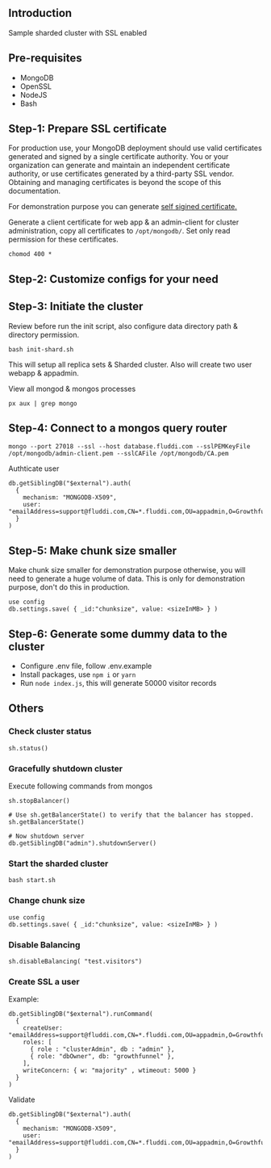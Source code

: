 ## Introduction

Sample sharded cluster with SSL enabled

## Pre-requisites

* MongoDB
* OpenSSL
* NodeJS
* Bash

## Step-1: Prepare SSL certificate

For production use, your MongoDB deployment should use valid certificates generated and signed by a single certificate authority.
You or your organization can generate and maintain an independent certificate authority, or use certificates generated by a
third-party SSL vendor. Obtaining and managing certificates is beyond the scope of this documentation.

For demonstration purpose you can generate [self sigined certificate.](./self-signed-certificate.md)

Generate a client certificate for web app & an admin-client for cluster administration, copy all certificates to `/opt/mongodb/`.
Set only read permission for these certificates.

```
chomod 400 *
```

## Step-2: Customize configs for your need

## Step-3: Initiate the cluster

Review before run the init script, also configure data directory path & directory permission.

```
bash init-shard.sh
```

This will setup all replica sets & Sharded cluster. Also will create two user webapp & appadmin.

View all mongod & mongos processes

```
px aux | grep mongo
```

## Step-4: Connect to a mongos query router

```
mongo --port 27018 --ssl --host database.fluddi.com --sslPEMKeyFile /opt/mongodb/admin-client.pem --sslCAFile /opt/mongodb/CA.pem
```

Authticate user
```
db.getSiblingDB("$external").auth(
  {
    mechanism: "MONGODB-X509",
    user: "emailAddress=support@fluddi.com,CN=*.fluddi.com,OU=appadmin,O=Growthfunnel,L=Dhaka,ST=Dhaka,C=BD"
  }
)
```

## Step-5: Make chunk size smaller

Make chunk size smaller for demonstration purpose otherwise, you will need to generate a huge volume of data.
This is only for demonstration purpose, don't do this in production.

```
use config
db.settings.save( { _id:"chunksize", value: <sizeInMB> } )
```

## Step-6: Generate some dummy data to the cluster

* Configure .env file, follow .env.example
* Install packages, use `npm i` or `yarn`
* Run `node index.js`, this will generate 50000 visitor records

## Others

### Check cluster status

```
sh.status()
```

### Gracefully shutdown cluster

Execute following commands from mongos
```
sh.stopBalancer()

# Use sh.getBalancerState() to verify that the balancer has stopped.
sh.getBalancerState()

# Now shutdown server
db.getSiblingDB("admin").shutdownServer()
```

### Start the sharded cluster
```
bash start.sh
```

### Change chunk size

```
use config
db.settings.save( { _id:"chunksize", value: <sizeInMB> } )
```

### Disable Balancing

```
sh.disableBalancing( "test.visitors")
```

### Create SSL a user

Example:
```
db.getSiblingDB("$external").runCommand(
  {
    createUser: "emailAddress=support@fluddi.com,CN=*.fluddi.com,OU=appadmin,O=Growthfunnel,L=Dhaka,ST=Dhaka,C=BD",
    roles: [
      { role : "clusterAdmin", db : "admin" },
      { role: "dbOwner", db: "growthfunnel" },
    ],
    writeConcern: { w: "majority" , wtimeout: 5000 }
  }
)
```

Validate
```
db.getSiblingDB("$external").auth(
  {
    mechanism: "MONGODB-X509",
    user: "emailAddress=support@fluddi.com,CN=*.fluddi.com,OU=appadmin,O=Growthfunnel,L=Dhaka,ST=Dhaka,C=BD"
  }
)
```